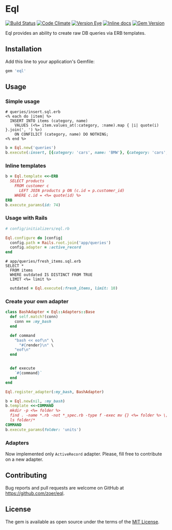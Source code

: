 # Eql
[![Build Status](https://travis-ci.org/zoer/eql.svg)](https://travis-ci.org/zoer/eql)
[![Code Climate](https://codeclimate.com/github/zoer/eql/badges/gpa.svg)](https://codeclimate.com/github/zoer/eql)
[![Version Eye](https://www.versioneye.com/ruby/eql/badge.png)](https://www.versioneye.com/ruby/eql)
[![Inline docs](http://inch-ci.org/github/zoer/eql.png)](http://inch-ci.org/github/zoer/eql)
[![Gem Version](https://badge.fury.io/rb/eql.svg)](http://badge.fury.io/rb/eql)

Eql provides an ability to create raw DB queries via ERB templates.

## Installation

Add this line to your application's Gemfile:

```ruby
gem 'eql'
```

## Usage

### Simple usage

```erb
# queries/insert.sql.erb
<% each do |item| %>
  INSERT INTO items (category, name)
    VALUES (<%= item.values_at(:category, :name).map { |i| quote(i) }.join(', ') %>)
    ON CONFILICT (category, name) DO NOTHING;
<% end %>
```

```ruby
b = Eql.new('queries')
b.execute(:insert, [{category: 'cars', name: 'BMW'}, {category: 'cars', name: 'AUDI'}])
```

### Inline templates

```ruby
b = Eql.template <<-ERB
  SELECT products
    FROM customer c
      LEFT JOIN products p ON (c.id = p.customer_id)
    WHERE c.id = <%= quote(id) %>
ERB
b.execute_params(id: 74)
```

### Usage with Rails

```ruby
# config/initializers/eql.rb

Eql.configure do |config|
  config.path = Rails.root.join('app/queries')
  config.adapter = :active_record
end
```

```erb
# app/queries/fresh_items.sql.erb
SELECT *
  FROM items
  WHERE outdated IS DISTINCT FROM TRUE
  LIMIT <%= limit %>
```

```ruby
  outdated = Eql.execute(:fresh_items, limit: 10)
```

### Create your own adapter

```ruby
class BashAdapter < Eql::Adapters::Base
  def self.match?(conn)
    conn == :my_bash
  end

  def command
    "bash << eof\n" \
      "#{render}\n" \
    "eof\n"
  end


  def execute
    `#{command}`
  end
end

Eql.register_adapter(:my_bash, BashAdapter)

b = Eql.new(nil, :my_bash)
b.template <<-COMMAND
  mkdir -p <%= folder %>
  find . -name *.rb -not *_spec.rb -type f -exec mv {} <%= folder %> \;
  ls folder/*
COMMAND
b.execute_params(folder: 'units')
```

### Adapters
Now implemented only `ActiveRecord` adapter. Please, fill free to contribute on
a new adapter.

## Contributing

Bug reports and pull requests are welcome on GitHub at https://github.com/zoer/eql.


## License

The gem is available as open source under the terms of the [MIT License](http://opensource.org/licenses/MIT).

